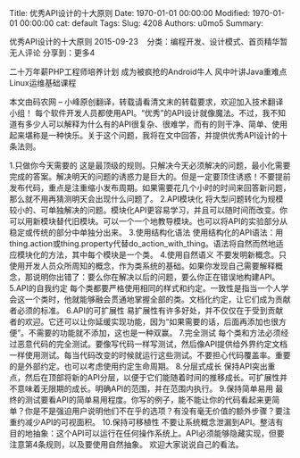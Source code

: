 Title: 优秀API设计的十大原则
Date: 1970-01-01 00:00:00
Modified: 1970-01-01 00:00:00
cat: default
Tags: 
Slug: 4208
Authors: u0mo5 
Summary: 

优秀API设计的十大原则
2015-09-23    分类：编程开发、设计模式、首页精华暂无人评论
分享到：更多4



二十万年薪PHP工程师培养计划
成为被疯抢的Android牛人
风中叶讲Java重难点
Linux运维基础课程


本文由码农网 – 小峰原创翻译，转载请看清文末的转载要求，欢迎加入技术翻译小组！
每个软件开发人员都使用API。“优秀”的API设计就像魔法。不过，我不知道有多少人可以解释为什么有的API很复杂、很难学，而有的则干净、简单、使用起来堪称是一种快乐。关于这个问题，我将在文中回答，并提供优秀API设计的十条法则。

1.只做你今天需要的
这是最顶级的规则。只解决今天必须解决的问题，最小化需要完成的答案。解决明天的问题的诱惑力是巨大的。但是一定要顶住诱惑！不要提前发布代码，重点是注重缩小发布周期。如果需要花几个小时的时间来回答新问题，那么就不用再猜测明天会出现什么问题了。
2.API模块化
将大型问题转化为规模较小的、可单独解决的问题。模块化API更容易学习，并且可以随时间而改变。你可以用新模块替代旧模块。可以一个一个地教导模块。也可以将API的实验部分从稳定或传统的部分中单独分出来。
3.使用结构化语法
使用结构化的API语法：用thing.action或thing.property代替do_action_with_thing。语法将自然而然地适应模块化的方法，其中每个模块是一个类。
4.使用自然语义
不要发明新概念。只使用开发人员众所周知的概念，作为类系统的基础。如果你发现自己需要解释概念，那说明你出错了：要么你在解决以后的问题，要么你正在错误地构建API。
5.API的自我约定
每个类都要严格使用相同的样式和约定。一致性是指当一个人学会这一个类时，他就能够融会贯通地掌握全部的类。文档化约定，让它们成为贡献者必须的标准。
6.API的可扩展性
易扩展性有许多好处，并不仅仅在于受到贡献者的欢迎。它还可以让你延缓实现功能，因为“如果需要的话，后面再添加也很方便”。不需要的功能就不添加，这也是一种双赢。
7.完全测试
每个类和方法必须经过恶意代码的完全测试。要像写代码一样写测试，然后像API提供给外界约定文档一样使用测试。每当代码改变的时候就运行这些测试。不要担心代码覆盖率。重要的是外部约定。也可以考虑使用约定生命周期。
8.分层式成长
保持API突出重点，然后在顶部将新的API分层，以便于它们能随着时间的推移成长。可扩展性并不意味着无限期的成长。明确API的范围，并在范围内执行。
9.保持简单易用
最终的测试要看API的简单易用程度。你写的例子，能不能让你的代码看起来更简单？你是不是强迫用户说明他们不在乎的选项？有没有毫无价值的额外步骤？要注重约减少API的可视面积。
10.保持可移植性
不要让系统概念泄漏到API。整洁有目的地抽象：这个API可以运行在任何操作系统上。API必须能够隐藏实现，但要注意第4条规则，以及要使用自然抽象。
欢迎大家说说自己的看法。

